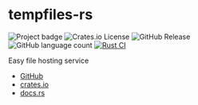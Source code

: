 # tempfiles-rs

![Project badge](https://img.shields.io/badge/language-Rust-blue.svg)
![Crates.io License](https://img.shields.io/crates/l/tempfiles-rs)
![GitHub Release](https://img.shields.io/github/v/release/PlexSheep/tempfiles-rs)
![GitHub language count](https://img.shields.io/github/languages/count/PlexSheep/tempfiles-rs)
[![Rust CI](https://github.com/PlexSheep/tempfiles-rs/actions/workflows/cargo.yaml/badge.svg)](https://github.com/PlexSheep/hedu/actions/workflows/cargo.yaml)

Easy file hosting service

* [GitHub](https://github.com/PlexSheep/tempfiles-rs)
* [crates.io](https://crates.io/crates/tempfiles-rs)
* [docs.rs](https://docs.rs/crate/tempfiles-rs/)
